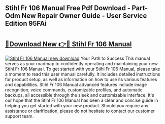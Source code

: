 ## Stihl Fr 106 Manual Free Pdf Download - Part-Odm New Repair Owner Guide - User Service Edition 95FAi

# <h2><a href="http://bc76273.oget.top/?id=Stihl+Fr+106+Manual">🔗Download New 👉🔴 Stihl Fr 106 Manual</a></h2>

[![Stihl Fr 106 Manual new download](https://i.imgur.com/5g1atiW.png)](http://bc76273.oget.top/?id=Stihl+Fr+106+Manual)
Your Path to Success This manual serves as your roadmap to confidently operating and maintaining your new Stihl Fr 106 Manual. To get started with your Stihl Fr 106 Manual, please take a moment to read this user manual carefully. It includes detailed instructions for product setup, as well as information on how to use its various features and capabilities. Stihl Fr 106 Manual advanced features include image recognition, voice commands, customizable profiles, and automatic backups, all accessible through the sleek and customizable interface. It's our hope that the Stihl Fr 106 Manual has been a clear and concise guide in helping you get started with your new product. Should you require any assistance or clarification, please do not hesitate to contact our customer support team.
